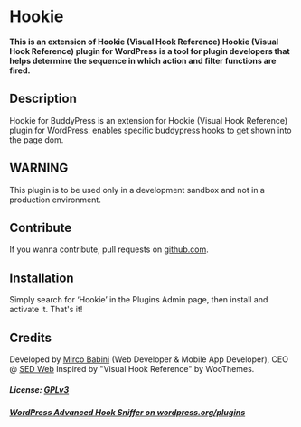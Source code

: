 # Hookie

**This is an extension of Hookie (Visual Hook Reference)**
**Hookie (Visual Hook Reference) plugin for WordPress is a tool for plugin developers that helps determine the sequence in which action and filter functions are fired.**

## Description
Hookie for BuddyPress is an extension for Hookie (Visual Hook Reference) plugin for WordPress: enables specific buddypress hooks to get shown into the page dom.

## WARNING
This plugin is to be used only in a development sandbox and not in a production environment.

## Contribute
If you wanna contribute, pull requests on [github.com](https://github.com/mircobabini/wp-hookie-buddypress/pulls).

## Installation
Simply search for ‘Hookie’ in the Plugins Admin page, then install and activate it. That's it!

## Credits
Developed by [Mirco Babini](http://www.mircobabini.com/donate) (Web Developer & Mobile App Developer), CEO @ [SED Web](http://www.sedweb.it)
Inspired by "Visual Hook Reference" by WooThemes.

##### License: [GPLv3](http://www.gnu.org/licenses/gpl.html)
##### [WordPress Advanced Hook Sniffer on wordpress.org/plugins](http://wordpress.org/plugins/hookie-buddypress/)
